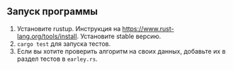 ## Запуск программы

1. Установите rustup. Инструкция на https://www.rust-lang.org/tools/install. Установите stable версию.
2. `cargo test` для запуска тестов.
3. Если вы хотите проверить алгоритм на своих данных, добавьте их в раздел тестов в `earley.rs`.
